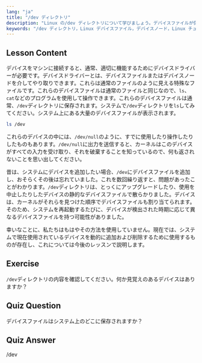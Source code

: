 ```yaml
---
lang: "ja"
title: "/dev ディレクトリ"
description: "Linux の/dev ディレクトリについて学びましょう。デバイスファイルが保存されている場所です。デバイスノードとそれらとの対話方法を理解します。ls コマンドで/dev を探索します。Linux 初心者向けガイド。"
keywords: "/dev ディレクトリ，Linux デバイスファイル，デバイスノード，Linux チュートリアル，ls /dev, Linux 初心者，Linux ガイド"
---
```


## Lesson Content

デバイスをマシンに接続すると、通常、適切に機能するためにデバイスドライバーが必要です。デバイスドライバーとは、デバイスファイルまたはデバイスノードを介してやり取りできます。これらは通常のファイルのように見える特殊なファイルです。これらのデバイスファイルは通常のファイルと同じなので、`ls`、`cat`などのプログラムを使用して操作できます。これらのデバイスファイルは通常、`/dev`ディレクトリに保存されます。システムで`/dev`ディレクトリを`ls`してみてください。システム上にある大量のデバイスファイルが表示されます。

```bash
ls /dev
```

これらのデバイスの中には、`/dev/null`のように、すでに使用したり操作したりしたものもあります。`/dev/null`に出力を送信すると、カーネルはこのデバイスがすべての入力を受け取り、それを破棄することを知っているので、何も返されないことを思い出してください。

昔は、システムにデバイスを追加したい場合、`/dev`にデバイスファイルを追加し、おそらくその後は忘れていました。これを数回繰り返すと、問題があったことがわかります。`/dev`ディレクトリは、とっくにアップグレードしたり、使用を中止したりしたデバイスの静的なデバイスファイルで散らかりました。デバイスは、カーネルがそれらを見つけた順序でデバイスファイルも割り当てられます。そのため、システムを再起動するたびに、デバイスが検出された時期に応じて異なるデバイスファイルを持つ可能性がありました。

幸いなことに、私たちはもはやその方法を使用していません。現在では、システムで現在使用されているデバイスを動的に追加および削除するために使用するものが存在し、これについては今後のレッスンで説明します。

## Exercise

`/dev`ディレクトリの内容を確認してください。何か見覚えのあるデバイスはありますか？

## Quiz Question

デバイスファイルはシステム上のどこに保存されますか？

## Quiz Answer

/dev
